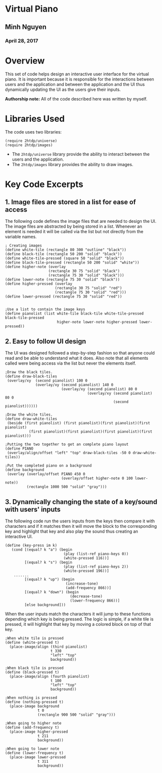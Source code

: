 # Virtual Piano

## Minh Nguyen
### April 28, 2017

# Overview
This set of code helps design an interactive user interface for the virtual piano. It is important
because it is responsible for the interactions between users and the application and between the
application and the UI thus dynamically updating the UI as the users give their inputs.


**Authorship note:** All of the code described here was written by myself.

# Libraries Used
The code uses two libraries:

```
(require 2htdp/universe)
(require 2htdp/images)
```

* The ```2htdp/universe``` library provide the ability to interact between the users and the application.
* The ```2htdp/images``` library provides the ability to draw images. 


# Key Code Excerpts

## 1. Image files are stored in a list for ease of access

The following code defines the image files that are needed to design the UI. The image files are abstracted by being stored in a list.
Whenever an element is needed it will be called via the list but not directly from the variable names.

```
; Creating images
(define white-tile (rectangle 80 300 "outline" "black"))
(define black-tile (rectangle 50 200 "solid" "black"))
(define white-tile-pressed (square 50 "solid" "black"))
(define black-tile-pressed (rectangle 50 200 "solid" "white"))
(define higher-note (overlay
                    (rectangle 30 75 "solid" "black")
                    (rectangle 75 30 "solid" "black")))
(define lower-note (rectangle 75 30 "solid" "black"))
(define higher-pressed (overlay
                       (rectangle 30 75 "solid" "red")
                       (rectangle 75 30 "solid" "red")))
(define lower-pressed (rectangle 75 30 "solid" "red"))


;Use a list to contain the image keys
(define pianolist (list white-tile black-tile white-tile-pressed black-tile-pressed 
                        higher-note lower-note higher-pressed lower-pressed))

 ```

 ## 2. Easy to follow UI design
 
 The UI was designed followed a step-by-step fashion so that anyone could read and be able to understand
 what it does. Also note that all elements called were being access via the list but never the elements itself.
 
 ```
 ;Draw the black tiles.
(define draw-black-tiles
  (overlay/xy  (second pianolist) 100 0
               (overlay/xy (second pianolist) 140 0
                           (overlay/xy (second pianolist) 80 0
                                       (overlay/xy (second pianolist) 80 0
                                                   (second pianolist))))))

;Draw the white tiles.  
(define draw-white-tiles
  (beside (first pianolist) (first pianolist)(first pianolist)(first pianolist)
            (first pianolist)(first pianolist)(first pianolist)(first pianolist)))

;Putting the two together to get an complete piano layout
(define PIANO
  (overlay/align/offset "left" "top" draw-black-tiles -50 0 draw-white-tiles))

;Put the completed piano on a background
(define background
  (overlay (overlay/offset PIANO 450 0
                           (overlay/offset higher-note 0 100 lower-note))
           (rectangle 1000 500 "solid" "gray")))
```


## 3. Dynamically changing the state of a key/sound with users' inputs


The following code run the users inputs from the keys then compare it with characters and if it matches then it will move the block
to the corresponding key and highlight that key and also play the sound thus creating an interactive UI.


```
(define (key-press im k)
   (cond [(equal? k "a") (begin
                           (play (list-ref piano-keys 0))
                           (white-pressed 116))]
         [(equal? k "s") (begin
                           (play (list-ref piano-keys 2))
                           (white-pressed 196))]
    .......
         [(equal? k "up") (begin
                            (increase-tone)
                            (add-frequency 866))]
         [(equal? k "down") (begin
                              (decrease-tone)
                              (lower-frequency 866))]
         [else background]))

```

When the user inputs match the characters it will jump to these functions depending which key is being pressed.
The logic is simple, if a white tile is pressed, it will highlight that key by moving a colored block on top of that key.

```
;When white tile is pressed
(define (white-pressed t)
  (place-image/align (third pianolist)
                     t 330
                     "left" "top"
                     background))

;When black tile is pressed
(define (black-pressed t)
  (place-image/align (fourth pianolist)
                     t 100
                     "left" "top"
                     background))

;When nothing is pressed
(define (nothing-pressed t)
  (place-image background
               t 0
               (rectangle 900 500 "solid" "gray")))

;When going to higher note
(define (add-frequency t)
  (place-image higher-pressed
               t 211
               background))

;When going to lower note
(define (lower-frequency t)
  (place-image lower-pressed
               t 311
               background))
```


